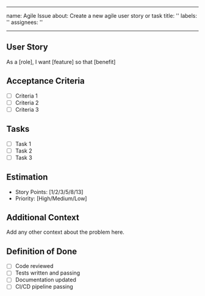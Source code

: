 
---
name: Agile Issue
about: Create a new agile user story or task
title: ''
labels: ''
assignees: ''

---

## User Story
As a [role], I want [feature] so that [benefit]

## Acceptance Criteria
- [ ] Criteria 1
- [ ] Criteria 2
- [ ] Criteria 3

## Tasks
- [ ] Task 1
- [ ] Task 2
- [ ] Task 3

## Estimation
- Story Points: [1/2/3/5/8/13]
- Priority: [High/Medium/Low]

## Additional Context
Add any other context about the problem here.

## Definition of Done
- [ ] Code reviewed
- [ ] Tests written and passing
- [ ] Documentation updated
- [ ] CI/CD pipeline passing
